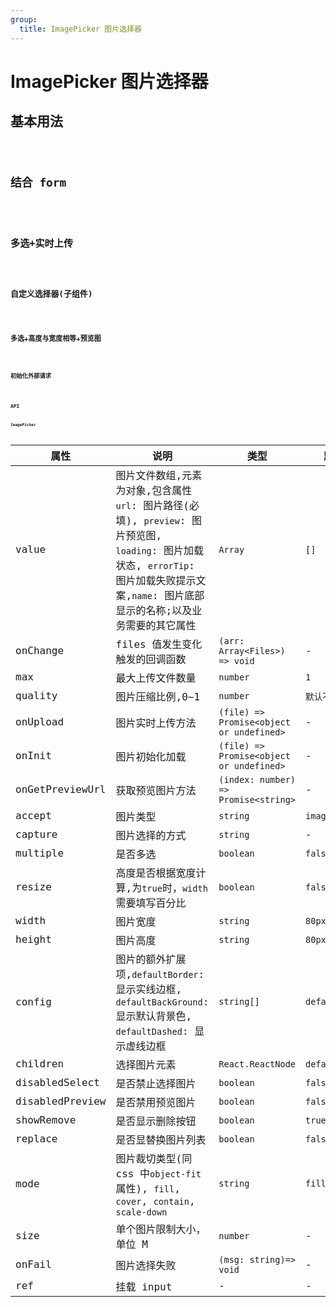 ```yaml
---
group:
  title: ImagePicker 图片选择器
---
```


# ImagePicker 图片选择器

## 基本用法

<code src="./demo/base" />

## 结合 form

<code src="./demo/form" />

## 多选+实时上传

<code src="./demo/onUpload" />

## 自定义选择器(子组件)

<code src="./demo/idCard" />

## 多选+高度与宽度相等+预览图

<code src="./demo/resize" />

## 初始化外部请求

<code src="./demo/init" />

## API

### ImagePicker

| 属性            | 说明                                                                                                                                                                                       | 类型                                     | 默认值          |
| --------------- | ------------------------------------------------------------------------------------------------------------------------------------------------------------------------------------------ | ---------------------------------------- | --------------- |
| value           | 图片文件数组,元素为对象,包含属性 `url`: 图片路径(必填), `preview`: 图片预览图, `loading`: 图片加载状态, `errorTip`: 图片加载失败提示文案,`name`: 图片底部显示的名称;以及业务需要的其它属性 | `Array`                                  | `[]`            |
| onChange        | files 值发生变化触发的回调函数                                                                                                                                                             | `(arr: Array<Files>) => void`            | -               |
| max             | 最大上传文件数量                                                                                                                                                                           | `number`                                 | `1`             |
| quality         | 图片压缩比例,0~1                                                                                                                                                                           | `number`                                 | `默认不压缩`    |
| onUpload        | 图片实时上传方法                                                                                                                                                                           | `(file) => Promise<object or undefined>` | -               |
| onInit          | 图片初始化加载                                                                                                                                                                             | `(file) => Promise<object or undefined>` | -               |
| onGetPreviewUrl | 获取预览图片方法                                                                                                                                                                           | `(index: number) => Promise<string>`     | -               |
| accept          | 图片类型                                                                                                                                                                                   | `string`                                 | `image/*`       |
| capture         | 图片选择的方式                                                                                                                                                                             | `string`                                 | -               |
| multiple        | 是否多选                                                                                                                                                                                   | `boolean`                                | `false`         |
| resize          | 高度是否根据宽度计算,为`true`时，`width`需要填写百分比                                                                                                                                     | `boolean`                                | `false`         |
| width           | 图片宽度                                                                                                                                                                                   | `string`                                 | `80px`          |
| height          | 图片高度                                                                                                                                                                                   | `string`                                 | `80px`          |
| config          | 图片的额外扩展项,`defaultBorder`: 显示实线边框, `defaultBackGround`: 显示默认背景色, `defaultDashed`: 显示虚线边框                                                                         | `string[]`                               | `defaultBorder` |
| children        | 选择图片元素                                                                                                                                                                               | `React.ReactNode`                        | `default`       |
| disabledSelect  | 是否禁止选择图片                                                                                                                                                                           | `boolean`                                | `false`         |
| disabledPreview | 是否禁用预览图片                                                                                                                                                                           | `boolean`                                | `false`         |
| showRemove      | 是否显示删除按钮                                                                                                                                                                           | `boolean`                                | `true`          |
| replace         | 是否显替换图片列表                                                                                                                                                                         | `boolean`                                | `false`         |
| mode            | 图片裁切类型(同 css 中`object-fit`属性), `fill`, `cover`, `contain`, `scale-down`                                                                                                          | `string`                                 | `fill`          |
| size            | 单个图片限制大小，单位 M                                                                                                                                                                   | `number`                                 | -               |
| onFail          | 图片选择失败                                                                                                                                                                               | `(msg: string)=> void`                   | -               |
| ref             | 挂载 input                                                                                                                                                                                 | -                                        | -               |
